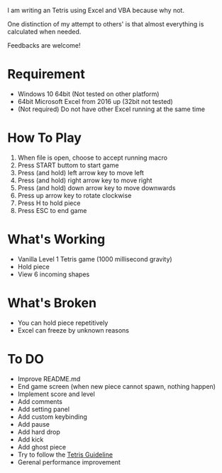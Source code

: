 I am writing an Tetris using Excel and VBA because why not.

One distinction of my attempt to others' is that almost everything is calculated when needed.

Feedbacks are welcome!

# Requirement

* Windows 10 64bit (Not tested on other platform)
* 64bit Microsoft Excel from 2016 up (32bit not tested)
* (Not required) Do not have other Excel running at the same time

# How To Play

1. When file is open, choose to accept running macro
2. Press START buttom to start game
3. Press (and hold) left arrow key to move left
4. Press (and hold) right arrow key to move right
5. Press (and hold) down arrow key to move downwards
6. Press up arrow key to rotate clockwise
7. Press H to hold piece
8. Press ESC to end game

# What's Working

* Vanilla Level 1 Tetris game (1000 millisecond gravity)
* Hold piece
* View 6 incoming shapes

# What's Broken

* You can hold piece repetitively
* Excel can freeze by unknown reasons

# To DO

* Improve README.md
* End game screen (when new piece cannot spawn, nothing happen)
* Implement score and level
* Add comments
* Add setting panel
* Add custom keybinding
* Add pause
* Add hard drop
* Add kick
* Add ghost piece
* Try to follow the [Tetris Guideline](https://tetris.fandom.com/wiki/Tetris_Guideline)
* Gerenal performance improvement

